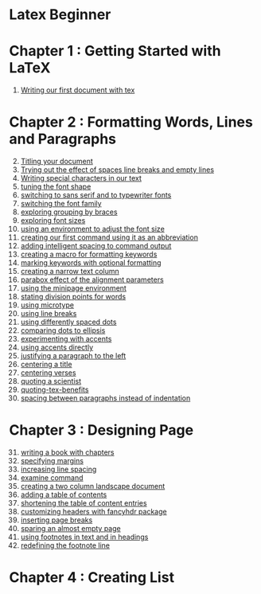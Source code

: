# Latex Beginner

# Chapter 1 : Getting Started with LaTeX

1. [Writing our first document with tex](notes/01/01-writing-our-first-document-with-texworks.tex)

# Chapter 2 : Formatting Words, Lines and Paragraphs

2. [Titling your document](notes/02/02-titling-your-document.tex)
3. [Trying out the effect of spaces line breaks and empty lines](notes/03/03-trying-out-the-effect-of-spaces-line-breaks-and-empty-lines.tex)
4. [Writing special characters in our text]()
5. [tuning the font shape]()
6. [switching to sans serif and to typewriter fonts]()
7. [switching the font family]()
8. [exploring grouping by braces]()
9. [exploring font sizes]()
10. [using an environment to adjust the font size]()
11. [creating our first command using it as an abbreviation]()
12. [adding intelligent spacing to command output]()
13. [creating a macro for formatting keywords]()
14. [marking keywords with optional formatting]()
15. [creating a narrow text column]()
16. [parabox effect of the alignment parameters]()
17. [using the minipage environment]()
18. [stating division points for words]()
19. [using microtype]()
20. [using line breaks]()
21. [using differently spaced dots]()
22. [comparing dots to ellipsis]()
23. [experimenting with accents]()
24. [using accents directly]()
25. [justifying a paragraph to the left]()
26. [centering a title]()
27. [centering verses]()
28. [quoting a scientist]()
29. [quoting-tex-benefits]()
30. [spacing between paragraphs instead of indentation]()

# Chapter 3 : Designing Page

31. [writing a book with chapters]()
32. [specifying margins]()
33. [increasing line spacing]()
34. [examine command]()
35. [creating a two column landscape document]()
36. [adding a table of contents]()
37. [shortening the table of content entries]()
38. [customizing headers with fancyhdr package]()
39. [inserting page breaks]()
40. [sparing an almost empty page]()
41. [using footnotes in text and in headings]()
42. [redefining the footnote line]()

# Chapter 4 : Creating List
